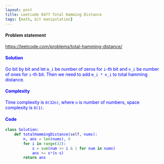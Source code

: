```yaml
---
layout: post
title: Leetcode 0477 Total Hamming Distance
tags: [math, bit manipulation]
---
```


#### Problem statement

<a href="https://leetcode.com/problems/total-hamming-distance/"> <font color = blue>https://leetcode.com/problems/total-hamming-distance/

#### Solution
Go bit by bit and let `m_i` be number of zeros for `i`-th bit and `n_i` be number of ones for `i`-th bit. Then we need to add `m_i * n_i` to total hamming distance.

#### Complexity
Time complexity is `O(32n)`, where `n` is number of numbers, space complexity is `O(1)`.

#### Code
```python
class Solution:
    def totalHammingDistance(self, nums):
        n, ans = len(nums), 0
        for i in range(32):
            s = sum(num >> i & 1 for num in nums)
            ans += s*(n-s)
        return ans
```

